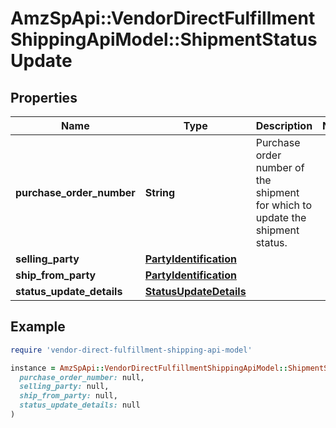 # AmzSpApi::VendorDirectFulfillmentShippingApiModel::ShipmentStatusUpdate

## Properties

| Name | Type | Description | Notes |
| ---- | ---- | ----------- | ----- |
| **purchase_order_number** | **String** | Purchase order number of the shipment for which to update the shipment status. |  |
| **selling_party** | [**PartyIdentification**](PartyIdentification.md) |  |  |
| **ship_from_party** | [**PartyIdentification**](PartyIdentification.md) |  |  |
| **status_update_details** | [**StatusUpdateDetails**](StatusUpdateDetails.md) |  |  |

## Example

```ruby
require 'vendor-direct-fulfillment-shipping-api-model'

instance = AmzSpApi::VendorDirectFulfillmentShippingApiModel::ShipmentStatusUpdate.new(
  purchase_order_number: null,
  selling_party: null,
  ship_from_party: null,
  status_update_details: null
)
```

